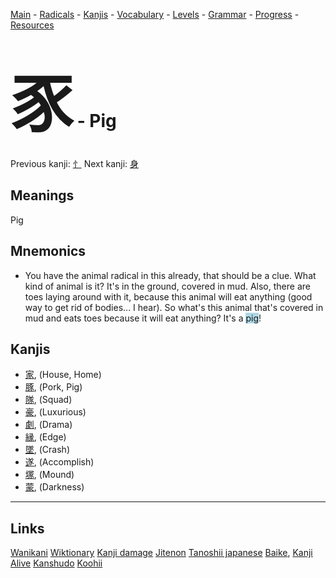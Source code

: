 <style> bigfont {font-size: 100px}</style>


[Main](../README.md) -
[Radicals](../radicals.md) -
[Kanjis](../kanjis.md) -
[Vocabulary](../vocabulary.md) -
[Levels](../levels.md) -
[Grammar](../grammar.md) - 
[Progress](../progress.md) -
[Resources](../resources.md)
# <bigfont> 豕</bigfont> - Pig 

Previous kanji: [忄](忄.md) Next kanji: [身](身.md) 

## Meanings
 Pig
## Mnemonics
 * You have the animal radical in this already, that should be a clue. What kind of animal is it? It's in the ground, covered in mud. Also, there are toes laying around with it, because this animal will eat anything (good way to get rid of bodies... I hear). So what's this animal that's covered in mud and eats toes because it will eat anything? It's a <span style="background-color:#ADD8E6"> pig</span>!


## Kanjis
 * [家](../kanjis/家.md), (House, Home)
* [豚](../kanjis/豚.md), (Pork, Pig)
* [隊](../kanjis/隊.md), (Squad)
* [豪](../kanjis/豪.md), (Luxurious)
* [劇](../kanjis/劇.md), (Drama)
* [縁](../kanjis/縁.md), (Edge)
* [墜](../kanjis/墜.md), (Crash)
* [遂](../kanjis/遂.md), (Accomplish)
* [塚](../kanjis/塚.md), (Mound)
* [蒙](../kanjis/蒙.md), (Darkness)



---


## Links 


[Wanikani](https://www.wanikani.com/kanji/豕)
[Wiktionary](https://en.wiktionary.org/wiki/豕)
[Kanji damage](http://www.kanjidamage.com/kanji/search?utf8=✓&q=豕)
[Jitenon](https://jitenon.com/kanji/豕)
[Tanoshii japanese](https://www.tanoshiijapanese.com/dictionary/kanji.cfm?k=豕)
[Baike](https://baike.baidu.com/item/豕),
[Kanji Alive](https://app.kanjialive.com/豕)
[Kanshudo](https://www.kanshudo.com/searchmn?q=豕)
[Koohii](https://kanji.koohii.com/study/kanji/豕)
